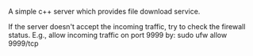 A simple c++ server which provides file download service.

If the server doesn't accept the incoming traffic, try to check the firewall status.
E.g., allow incoming traffic on port 9999 by: sudo ufw allow 9999/tcp
